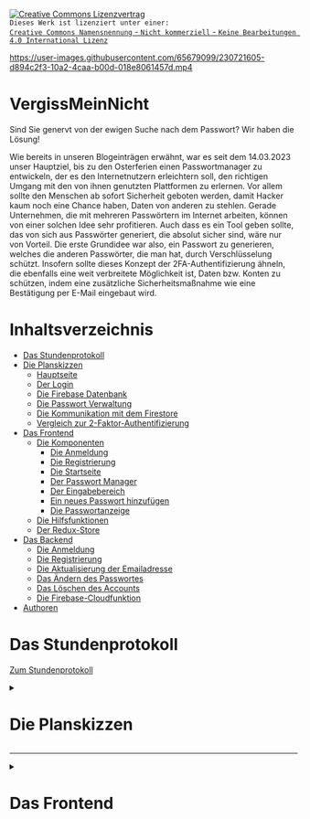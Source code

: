 <a rel="license" href="http://creativecommons.org/licenses/by-nc-nd/4.0/"><img alt="Creative Commons Lizenzvertrag" style="border-width:0" src="https://i.creativecommons.org/l/by-nc-nd/4.0/88x31.png" /></a><br />`Dieses Werk ist lizenziert unter einer:` <br>
<a rel="license" href="http://creativecommons.org/licenses/by-nc-nd/4.0/">`Creative Commons Namensnennung` - `Nicht kommerziell` - `Keine Bearbeitungen 4.0 International Lizenz`</a>

https://user-images.githubusercontent.com/65679099/230721605-d894c2f3-10a2-4caa-b00d-018e8061457d.mp4

# VergissMeinNicht
Sind Sie genervt von der ewigen Suche nach dem Passwort? Wir haben die Lösung!

Wie bereits in unseren Blogeinträgen erwähnt, war es seit dem 14.03.2023 unser Hauptziel, bis zu den Osterferien einen Passwortmanager zu entwickeln, der es den Internetnutzern erleichtern soll, den richtigen Umgang mit den von ihnen genutzten Plattformen zu erlernen. Vor allem sollte den Menschen ab sofort Sicherheit geboten werden, damit Hacker kaum noch eine Chance haben, Daten von anderen zu stehlen. Gerade Unternehmen, die mit mehreren Passwörtern im Internet arbeiten, können von einer solchen Idee sehr profitieren. Auch dass es ein Tool geben sollte, das von sich aus Passwörter generiert, die absolut sicher sind, wäre nur von Vorteil. Die erste Grundidee war also, ein Passwort zu generieren, welches die anderen Passwörter, die man hat, durch Verschlüsselung schützt. Insofern sollte dieses Konzept der 2FA-Authentifizierung ähneln, die ebenfalls eine weit verbreitete Möglichkeit ist, Daten bzw. Konten zu schützen, indem eine zusätzliche Sicherheitsmaßnahme wie eine Bestätigung per E-Mail eingebaut wird. 

# Inhaltsverzeichnis

- [Das Stundenprotokoll](#das-stundenprotokoll)
- [Die Planskizzen](#die-planskizzen)
   - [Hauptseite](#hauptseite)
   - [Der Login](#der-login)
   - [Die Firebase Datenbank](#die-firebase-datenbank)
   - [Die Passwort Verwaltung](#die-passwort-verwaltung)
   - [Die Kommunikation mit dem Firestore](#die-kommunikation-mit-dem-firestore)
   - [Vergleich zur 2-Faktor-Authentifizierung](#vergleich-zur-2-faktor-authentifizierung)
- [Das Frontend](#das-frontend)
   - [Die Komponenten](#die-komponenten)
      - [Die Anmeldung](#die-anmeldung)
      - [Die Registrierung](#die-registrierung)
      - [Die Startseite](#die-startseite)
      - [Der Passwort Manager](#der-passwort-manager)
      - [Der Eingabebereich](#der-eingabebereich)
      - [Ein neues Passwort hinzufügen](#ein-neues-passwort-hinzufuegen)
      - [Die Passwortanzeige](#die-passwortanzeige)
   - [Die Hilfsfunktionen](#die-hilsfunktionen)
   - [Der Redux-Store](#der-redux-store)
- [Das Backend](#das-backend)
   - [Die Anmeldung](#die-anmeldung)
   - [Die Registrierung](#die-registrierung)
   - [Die Aktualisierung der Emailadresse](#die-aktualisierung-der-emailadresse)
   - [Das Ändern des Passwortes](#das-aendern-des-passwortes)
   - [Das Löschen des Accounts](#das-loeschen-des-accounts)
   - [Die Firebase-Cloudfunktion](#die-firebase-cloudfunktion)
- [Authoren](#authoren)

# Das Stundenprotokoll

[Zum Stundenprotokoll](https://github.com/algerr/blogeintraege-2)

<details>
   <summary><h1>Die Planskizzen</h1></summary>
   
## Hauptseite

![224968022-85e0eebb-76bc-40d6-9e07-5ef4b873ab5b](https://user-images.githubusercontent.com/111282979/230732027-9d22d0b8-5d4e-4ea6-b4c6-df0d169a6287.png)

Bevor wir mit der eigentlichen Programmierung begonnen haben, sind wir erst einmal in die Planungsphase gegangen, denn es ist immer sinnvoll, erst einmal grob zu skizzieren, was man eigentlich vorhat, um dann im Nachhinein die Details zu ändern und gegebenenfalls etwas wegzulassen oder zu verbessern. Wie in der ersten Skizze zu sehen ist, sollen dies die groben Kriterien sein, nach denen unsere fertige Website geplant werden soll. Als erstes soll unsere Website natürlich eine Funktion zur Verwaltung des Profils bzw. der damit verbundenen Einstellungen haben. Unter dem Profil-Icon sollte der Nutzer also die Möglichkeit haben, sein Passwort aus dem Programm selbst oder auch seine Emailadresse zu ändern. Auch soll es hier die Möglichkeit geben, z.B. seinen Account löschen zu können. Das Herzstück unseres Programms soll nun das Masterpasswort selbst sein, welches, wie bereits erwähnt, die anderen Passwörter, die man hat, durch Verschlüsselung schützen soll. Neben der Festlegung des Masterpasswortes sollte man hier auch die Möglichkeit haben, seine aufgelisteten Passwörter, die man normalerweise für die einzelnen Plattformen hat, einzusehen. Die einzelnen Passwörter, die hier aufgelistet sind, können jedoch nur eingesehen werden, wenn das richtige Masterpasswort eingegeben wurde.
   
## Der Login

![225117491-64072da5-64b7-4b18-a028-b2b119b8ffa3](https://user-images.githubusercontent.com/111282979/230732042-01607555-12f6-4a85-a5e4-f175904d07e1.png)

Aus dieser Skizze kann man schon erkennen, dass es sich hier um eine grobe Vorstellung handelt, wie das Fenster aussehen soll, wenn man einen Account für unser Programm anlegen möchte. Nachdem man sich mit seiner Email und seinem Passwort bei unserem Programm registriert hat, kann man sich auch gleichzeitig hier einloggen, um dann in das Hauptfenster zu gelangen, welches der vorher erläuterten Skizze entspricht. Wenn man sich zum ersten Mal in sein Konto einloggt, legt man entweder zuerst sein Masterpasswort fest, das die anderen normalen Passwörter, die man bereits hat, verschlüsselt, oder man hat bereits ein Masterpasswort, das die anderen Passwörter aktiv verschlüsselt, indem es sie unkenntlich macht. Wenn man sein Masterpasswort eingibt oder bestätigt, werden die anderen Passwörter zur Anzeige freigeschaltet.

## Die Firestore Datenbank 

![230046973-ca71bb0f-eb67-489f-a4b1-0f72b401cc57](https://user-images.githubusercontent.com/111282979/230732069-8796fdfb-8d31-4492-8a68-8150bbc377d7.png)

Die Skizze zeigt die Struktur unserer Firestore-Datenbank. Diese Datenbank organisiert und speichert die Daten unserer Benutzer. Die Firestore-Datenbank besteht aus den Passwörtern, die als Items gekennzeichnet sind, dem Benutzer selbst, der Beschreibung, dem Passwort, das durch das Masterpasswort verschlüsselt wird und noch einmal dem separaten Benutzernamen. Im Folgenden wird die Programmierung dieser Datenbank erläutert. 

## Die Passwort Verwaltung 

![230047083-10ea2da5-707f-4c4e-9487-9576a169b1c4](https://user-images.githubusercontent.com/111282979/230732091-e6c21533-035c-4796-8750-9ca677977960.png)

Dies ist die Funktion des Node.js/Express.js Controllers, um neue Benutzer in der Anwendung zu registrieren.
Zunächst definiert die Funktion ein Joi-Objekt, indem die erforderlichen Felder (Benutzername, Passwort und E-Mail-Adresse) angegeben und validiert werden. Es wurde festgelegt, dass der Wert für die E-Mail-Adresse eine gültige E-Mail-Adresse sein muss, aber auch leer gelassen werden kann.
Der Benutzername, das Passwort und die E-Mail-Adresse werden dann aus dem Text der Anfrage extrahiert. Die Eingabe wird dann validiert, indem ein Joi-Objekt auf die Eingabe angewendet wird. Ist die Eingabe ungültig, wird eine Fehlermeldung mit dem HTTP-Statuscode 400 zurückgegeben. Anschließend wird geprüft, ob der Benutzername bereits in der Datenbank vorhanden ist. In diesem Fall wird eine Fehlermeldung mit dem HTTP-Statuscode 400 zurückgegeben. Wenn der Benutzername nicht existiert, wird die Funktion aufgerufen, die den neuen Benutzer in der Datenbank speichert. Passwörter werden vor dem Speichern in der Datenbank verschlüsselt. Wenn die Speicherung erfolgreich war, wird eine Erfolgsmeldung mit dem HTTP-Statuscode 200 zurückgegeben.
Dieser Code ist ein Beispiel für die Implementierung einer einfachen Benutzerregistrierungsfunktion in Node.js/Express.js und enthält Verschlüsselungs- und Eingabevalidierungstechniken, um sicherzustellen, dass Benutzerdaten sicher in der Datenbank gespeichert werden.

Diese Skizze soll zeigen, dass unser Programm Passwörter hinzufügen und verwalten kann. Außerdem kommt hier unsere spezielle Funktion zum Einsatz, die es unseren Benutzern erlaubt, automatisch starke Passwörter zu generieren, die wiederum durch das Masterpasswort geschützt sind. Wenn der Benutzer das richtige Masterpasswort eingegeben hat und dieses bestätigt wurde, werden die aktuellen Passwörter entschlüsselt. Damit sich der Benutzer sein neu generiertes starkes Passwort nicht selbst merken muss, gibt es die Möglichkeit, die Passwörter zu kopieren und an beliebiger Stelle einzufügen. So muss man sich nur das Masterpasswort merken.

## Die Kommunikation mit dem Firestore

![230047597-923a63fb-f1cf-4b16-a339-ce325aa7320e](https://user-images.githubusercontent.com/111282979/230732111-ed29c5df-181f-4379-ac33-035f9ccd58cc.png)
   
In der folgenden Skizze wird der genaue Ablauf unseres Programms in Bezug auf die Kommunikation mit der Firestore-Datenbank thematisiert. Wenn man sich zunächst einloggen möchte, gibt man seine Benutzerdaten, also seine Email und sein Passwort ein. Diese Informationen werden an die die Firebase geschickt und abgeglichen. Wenn die eingegeben Daten korrekt sind, wird man zu der Hauptseite hingeleitet, welche das Herzstück von allem ist. Von der Hauptseite aus können dann wie bereits angesprochen die eigenen Passwörter festgelegt bzw. auch generiert werden und anschließend durch das festgelegte Masterpasswort geschützt werden. Bei der Eingabe des Masterpassworts werden die anderen Passwörter von der Firebase freigeschaltet, sodass man anschließend auf diese zugreifen kann. Auf diese Art kann unseren Nutzern die versprochene Sicherheit gewährleistet werden. 

## Vergleich zur 2-Faktor-Authentifizierung

Um nochmal genau zu erläutern, wie sich die 2FA-Authetifizierung von unserem Konzept unterscheidet, soll dies die sich unten befindliche Abbildung illustrieren. Bei der 2FA-Authetifizierung ist es so, dass der Benutzer nach der Eingabe seiner Daten dazu aufgefordert wird seine Identität zu bestätigen. Dies kann auf mehreren Wegen durchgeführt werden. Entweder erhält der Benutzer eine Email auf dem Konte mit welchem er sich anmeldet, die er anschließend bestätigen muss oder eine SMS, welche zu der Telefonnummer gelangt, mit welcher das Email Konto verknüpft ist. Das Problem allerdings hier, ist, dass der Nutzer gefährdet ist, sobald ein Hacker den Zugriff auf seine Telefonnummer oder sein Emailkonto hat. Wir umgehen dieses Problem, indem wir ein zusätliches Masterpasswort haben, welches der Hacker ebenfalls entschlüsseln müsste, um an die ganzen Passwörter eines Nutzers zu kommen. 

![230047871-1663e6fb-b793-4c72-8bbc-32c5ef511c72](https://user-images.githubusercontent.com/111282979/230732139-16ace400-d1b5-4deb-8e21-7822d9c5d8aa.png)


</details>
<hr>





<details>
   <summary><h1>Das Frontend</h1></summary>
   <hr>

   <details>
   <summary><h2>Die Komponenten</h2></summary>

   ## Die Anmeldung
      
   Als auf Accounts basierender Passwortmanager ist die Anmeldung eine essenzielle Komponente auf der Webseite. Da unsere Nutzer ihre vertraulichen Informationen bei      uns speichern, setzen wir alles daran, die Sicherheit der Nutzerdaten gewährleisten zu können und die erste Wahl unter den Passwortschützern zu sein.
   Bei der Anmeldung wird der Nutzer gebeten, seinen Benutzernamen und sein Passwort einzugeben. Bei einer falschen Eingabe des Passwortes oder eines nicht                existierenden Benutzernamens, wird dem Nutzer ein Hinweis angezeigt.
   Sollte der Nutzer jedoch noch keinen Account bei VergissMeinNicht besitzen, wird ihm die Möglichkeit geboten, über einen Klick auf die Schaltfläche `Registrieren`      zur Registrierung zu gelangen und sich dort einen Account anlegen zu können.
   Wenn der Nutzer sowohl seinen Benutzernamen, als auch sein Passwort richtig eingegeben hat, wird er auf die Startseite des Passwortmanagers weitergeleitet.
   
   <details>
   <summary>Nähere Informationen</summary>
   
   ![componentDidMount](https://user-images.githubusercontent.com/65679099/230749640-bcc1e7dd-0ed2-4aac-bf2c-01a738bd1719.png)
      
   Durch die Authentifizierung über die Tokens, die für eine Stunde im lokalen Speicher des Browser des Nutzers gespeichert werden, muss man sich in dieser Stunde nicht jedes Mal neu anmelden, wenn die Webseite neu aufgerufen wird. Die Methode `componentDidMount()` wird einmalig aufgerufen, sobald die Komponente (Anmeldung) gerendert ist. Wenn im Redux-Store des Nutzers ein gültiges Token vorhanden ist, wird dieser direkt auf die Startseite weitergeleitet und die Anmeldung übersprungen.
     
   ![State](https://user-images.githubusercontent.com/65679099/230750828-137b8e79-b5d8-437b-9a51-e2728accf81f.png)

   Um verfolgen zu können, ob das Anmeldeformular abgeschickt wurde oder nicht, wird der Zustandsboolean 'eingabeAbgeschickt' definiert. 
   Der State (Zustand) kann an verschiedenen Stellen im Komponenten verändert werden und somit Bedingungen aufstellen.
      
   ![Card](https://user-images.githubusercontent.com/65679099/230750401-eeadda78-fe3b-4d9a-809a-59cdde8194fe.png)

   Das Anmeldeformular befindet sich in einem Card-Komponenten aus React-Bootstrap. Dadurch hebt sich die Anmeldung vom Hintergrund der Webseite ab. Das Formular erhält einen Event-Listener 'onSubmit={this.onSubmit}', wodurch beim Abschicken des Formulars unsere Funktion 'onSubmit' aufgerufen wird, die die Anmeldung durchführt.
   Das Anmeldeformular ist in zwei Bereiche geteilt, die jeweils aus einem Label und einem Eingabefeld bestehen.
   Der erste Bereich umfasst die Eingabe des Benutzernamens. Über dem Eingabefeld, in dem sich, bis der Nutzer etwas einträgt, der Platzhalter "Benutzername" befindet, wird noch ein Label "Benutzername" festgelegt. So ist auch, wenn der Nutzer bereits angefangen hat zu schreiben, klar, dass in das Eingabefeld der Benutzername eingetragen werden muss. Um auf den Benutzernamen, den der Nutzer im Eingabefeld eingegeben hat, zuzugreifen, wird das 'ref'-Objekt verwendet. 
   Das Eingabefeld wird somit auf eine Eigenschaft der Anmeldungs-Komponenten gesetzt, sodass einfach durch 'this.benutzername' auf das Eingabefeld zugegriffen werden kann.
   Im zweiten Bereich des Anmeldeformulars befindet sich die Eingabe des Passwortes. Das Passwort wird nicht wie der Benutzername im Klartext angezeigt, sondern durch den Passworttyp ('type="password"') des Eingabefeldes unkenntlich gemacht. Auch hier steht über dem Eingabefeld das Label "Passwort" und die Eingabe wird ebenfalls mit dem 'ref-Objekt' als Eigenschaft der Anmeldungs-Komponenten gespeichert. Über 'this.passwort' kann auf dieses Eingabefeld zugegriffen werden. 
   Unter den Eingabefeldern befindet sich eine Schaltfläche, um zur Registrierung zu gelangen und sich zuerst einen Account zu erstellen. Die zweite Schaltfläche ist Abhängig vom Zustandsboolean 'eingabeAbgeschickt'. Wenn dieser auf 'true' steht, wird ein Lade-Spinner (sich drehender Kreis) angezeigt, ansonsten die Schaltfläche "Anmelden". Wenn der Nutzer auf "Anmelden" klickt, wird das Formular gesendet und die Funktion 'onSubmit()' aufgerufen.
      
   ![onSubmit](https://user-images.githubusercontent.com/65679099/230751118-564405b5-74b2-462b-9236-308f9aaf1dab.png)
      
   Die 'onSubmit'-Funktion verhindert zuerst die browsereigene Standardaktion, die beim Abschicken eines Formulars geschieht. So wird einfach die selbstdefinierte Funktion ausgeführt. 
   Dann wird der Zustandsboolean `eingabeAbgeschickt` der Komponente destrukturiert, um diesen daraufhin als freien Boolean nutzen zu können.
   Wenn der Zustand von 'eingabeAbgeschickt' noch nicht auf 'true' steht, wird dieser nun gesetzt, sodass der Anmelde-Button durch das Ladesymbol ersetzt wird. Daraufhin wird überprüft, ob der Nutzer sowohl Benutzername, als auch Passwort eingegeben haben. Wenn das der Fall ist, wird eine Anmeldungsanfrage mit dem eingegebenen Benutzernamen und Passwort an den Server geschickt. Wenn der Server ein Authentifizierungstoken zurück gibt, wird dieses im Browser gespeichert, sodass der Nutzer sich in der nächsten Stunde nicht erneut anmelden muss, und er wird auf die Startseite weitergeleitet.
   Wenn der Server einen Fehler bei der Anmeldung zurückgibt, öffnet sich ein oberes Modalfenster und zeigt dem Nutzer diese Fehlermeldung an.
   Der Zustand von 'eingabeAbgeschickt' wird wieder auf 'false' gesetzt und der Nutzer kann erneut versuchen, sich anzumelden.
   Sollte der Nutzer es jedoch gar nicht erst geschafft haben, überhaupt beide Eingabefelder auszufüllen, wird er durch ein oberes Modalfenster daran erinnert und auch hier der Zustand von 'eingabeAbgeschickt' auf 'false' gesetzt.
      
   
   
   
   
   
   </details>
      
   ## Die Registrierung
      
   Um den Passwortmanager überhaupt verwenden zu können, muss man sich zuerst einen Account erstellen. Um sich zu registrieren werden drei Eingaben des Nutzers benötigt. Eine gültige Emailadresse, einen Benutzernamen, der noch nicht in der Datenbank existiert und ein Passwort. Da es dem Nutzer selbst überlassen ist, wie sicher er sein Accountpasswort gestalten möchte, haben wir keine Anforderungen an dieses, wie beispielsweise eine Mindestlänge. Wenn die Registrierung erfolgreich ist, wird man zur Anmeldung weitergeleitet, wo man sich direkt mit seinem frisch registrierten Account anmelden kann.
      
   <details>
   <summary>Nähere Informationen</summary>
   
   Wie bereits bei der Anmeldung wird durch die `componentDidMount()`-Methode direkt beim Rendern der Registrierung überprüft, ob noch ein gültiges Token im Browser des Nutzers gespeichert ist. Wenn dies der Fall ist, wird er automatisch auf die Startseite weitergeleitet.
   Auch wird wieder ein Zustandsboolean `eingabeAbgeschickt` verwendet, um Bedingungen aufzustellen, wie beispielsweise das Anzeigen der `Registrieren`-Schaltfläche oder des Lade-Spinners. 
      
   ![onAnmeldung](https://user-images.githubusercontent.com/65679099/230787031-c644e0f7-807d-4bda-ab6e-292e3a363103.png)

   Durch einen Klick auf die `Anmelden`-Schaltfläche wird die `history` Eigenschaft der Registrierungs-Komponente zugegriffen, die den Nutzer zu verschiedenen Routen in der Anwendung navigieren kann. In diesem Fall zur Anmeldung. 
      
   ![Card](https://user-images.githubusercontent.com/65679099/230787936-68c761ad-ecc3-4276-9b0b-7dddf572a370.png)

   
   Um die Registrierung im gleichen Stil wie die Anmeldung zu halten, wird auch hier eine `Card`-Komponente verwendet, in der sich das Registrierungsformular befindet.
   Dieses ist in drei Bereiche unterteilt. Im ersten befindet sich das Eingabefeld für die Emailadresse des Nutzers und das Label `Email`, welches sich über diesem befindet. Da das Eingabefeld vom Typ `email` ist, wird automatisch sichergestellt, dass die Eingabe eine gültige Emailadresse sein muss.
   Der zweite und dritte Bereich gleicht den beiden Bereichen aus dem Anmeldeformular. Ein Eingabefeld mit Label darüber für den Benutzernamen und ein Eingabefeld mit Label, für das Passwort. Dieses wird durch den Typ des Eingabefeldes (`password`) bei der Eingabe unkenntlich gemacht.
      
   ![onSubmit](https://user-images.githubusercontent.com/65679099/230788648-138276b6-fe2b-4cb1-8e51-924d58bb18da.png)

   Wenn der die Registrierung über die Schaltfläche `Registrieren` abschickt, wird die Funktion `onSubmit()` aufgerufen, die sich um die Abwicklung der Registrierung kümmert. Zuerst wird dabei das browsereigene Standard-Verhalten beim Abschicken eines Formulares verhindert, da für die Abwicklung ja diese Funktion genutzt wird.
   Dann wird der Zustandsboolean `eingabeAbgeschickt` der Komponente destrukturiert, um diesen daraufhin als freien Boolean nutzen zu können.
   Wenn der Zustandsboolean `eingabeAbgeschickt` noch auf `false` gesetzt ist, wird dieser nun aktualisiert, da das Formular abgeschickt wurde und der Registrierungsprozess im Gange ist. Um einen Fehler beim Server, der aufgrund der Joi-Formate sowieso nicht aufkommen dürfte, dennoch abzufangen, wird sichergestellt, dass der Nutzer sowohl das Eingabefeld für den Benutzernamen, als auch für das Passwort ausgefüllt hat. Wenn dies der Fall ist, wird eine Registrierungsanfrage mit der eingegebenen `Email`, dem `Benutzername` und dem `Passwort` an den Server geschickt. 
   Wenn dieser den Status `true` zurückgibt, war die Registrierung erfolgreich und dem Nutzer wird in einem oberen Modalfenster angezeigt, dass sein Account erfolgreich registriert wurde.
      
   ![image](https://user-images.githubusercontent.com/65679099/230799679-8588f0b0-dfcd-4c22-87e9-b831e11afbf2.png)
      
   Daraufhin wird der Zustandsboolean `eingabeAbgeschickt` auf `false` gesetzt, da die Registrierung abgeschlossen ist und der Nutzer zur Anmeldung weitergeleitet.
   Sollte es zu einem Fehler bei der Registrierung gekommen sein, wird die vom Server zurückgegebene Fehlermeldung dem Nutzer in einem oberen Modalfenster angezeigt.
   Auch hier wird der Zustandsboolean `eingabeAbgeschickt` auf `false` gesetzt, da der Nutzer erneut versuchen muss, sich zu registrieren.
   Sollte das Problem jedoch daran liegen, dass der Nutzer nicht alle Eingabefelder ausgefüllt hat, wird er durch ein oberes Modalfenster daran erinnert, doch bitte alle Felder auszufüllen.
   Auch hierbei wird der Zustandsboolean `eingabeAbgeschickt` auf `false` gesetzt, da der Nutzer erneut versuchen muss, sich zu registrieren.
   Im Groben und Ganzen ähneln sich Anmeldung und Registrierung im Frontend. Bei der Registrierung wird zusätzlich noch eine Emailadresse benötigt, aber der eigentliche Unterschied besteht darin, was der Server im Backend mit der Anfrage macht.
   

   
      
   </details>
   
   
   ## Die Startseite
   
   Die Startseite ist das Herzstück unserer Webseite. Von hier aus gelangt der Nutzer zu jedem Detail unserer Seite. Wenn der Nutzer nach der Anmeldung auf die Startseite gelangt, befindet er sich direkt beim Passwortmanager. Dieser nimmt den Großteil des Bildschirms ein und wird umrandet von einer [Seitenleiste](#die-seitenleiste) und der der Seitenleiste angeschlossenen Navigationsbar. Der Nutzer kann sich über die Schaltfläche am oberen rechten Rand abmelden oder über die Seitenleiste zu den Accounteinstellungen gelangen. Hier auf der Startseite hat man die volle Kontrolle.
   
   <details>
   <summary>Nähere Informationen</summary>
   
   ![componentDidMount](https://user-images.githubusercontent.com/65679099/230800107-d27b8aed-36da-4e40-8c46-0df638f94b47.png)
   
   Sobald die Komponente gerendert wurde, werden das Authentifizierungstoken sowie die beiden [Aktionserzeuger](#aktionserzeuger) `passwoerterFestlegen` und `setzeInhaltFuerOberesModalfenster` aus den Eigenschaften der Komponente extrahiert. Dadurch kann gleich eine Anfrage an den Server geschickt werden, alle Passwörter für den Benutzer dieses Tokens zurückzugeben. Wenn der Server die gespeicherten Passwörter zurückgibt, werden diese sogleich im ReduxStore gespeichert, sodass sie dann im Passwortmanager angezeigt werden können. Sollte vom Server jedoch ein Fehler zurückkommen, wird dem Nutzer die Fehlermeldung in einem oberen Modalfenster angezeigt.
   
   ![render](https://user-images.githubusercontent.com/65679099/230800615-d73c5c49-3cd1-46a6-81a1-f6c9e95f6f67.png)
   
   Zuerst wird auf der Startseite die Seitenleiste gerendert, da diese die angezeigte Seite einschließt. Durch das Switch-Statement wird, je nachdem, welche Route geöffnet wird, der PasswortManager oder die Accounteinstellungen gerendert. Standardmäßig, wenn die Standardseite aufgerufen wird, wird auf den PasswortManager umgeleitet. Wenn kein passender Pfad gefunden wird, wird auf die Error 404 Seite weitergeleitet, die hier an anderer Stelle erklärt wird.
   
   Zusammenfassend lässt sich sagen, dass die Startseite der Ausgangspunkt der Anwendung ist. Egal, wo der Nutzer hin möchte, er kann das Ziel von der Startseite aus erreichen.
   
   </details>
   
      
      
      
      
   <details>
   <summary><h2>Der Passwort Manager</h2></summary>
      
   Der Passwort Manager ist die Anwendung, bzw. der Service, den wir mit Vergissmeinnicht unseren Nutzern anbieten. Er ist einfach zu verstehen und übersichtlich.
   Grob kann er in zwei Bereiche eingeteilt werden. Auf der linken Seite findet die Eingabe statt. Das Masterpasswort wird eingegeben und neue Passwörter werden hinzugefügt. Auf der rechten Seite ist die Passwörter-Tabelle, in der alle Passwörter des Nutzers angezeigt werden und kopiert, angezeigt oder gelöscht werden können.
   Die einzelnen Teilbereiche sind in unterschiedliche Komponente gegliedert, die dann im Passwort Manager gerendert werden.
      
   <details>
   <summary>Nähere Informationen</summary>
   
   ![Linke_seite_state](https://user-images.githubusercontent.com/65679099/230801148-fc0c7626-d469-4b6f-9c4a-65762b374980.png)
      
   Da eines unserer Merkmale die Echtzeit-Passwortent- und verschlüsselung ist - das bedeutet, dass, sobald das Masterpasswort korrekt eingegeben ist, die Passwörter entschlüsselt und abrufbar sind und, sobald auch nur eine Buchstabe zu viel oder zu wenig eingegeben wird, die Passwörter direkt wieder verschlüsselt werden und nicht mehr abrufbar sind - muss diese ständige Überprüfung des Masterpasswortes irgendwie möglich gemacht werden. Dafür wird die Zustandsvariable `masterPasswort` definiert, die standardmäßig `null` ist. Sobald jedoch eine Eingabe des Masterpasswortes erfolgt, wird das eingegebene Masterpasswort in dieser Variablen gespeichert. 
      
   Dies ist möglich, da das Eingabefeld des Masterpasswortes mit der Funktion `onMasterPasswort` verbunden ist. Jedes Mal, wenn auch nur ein Buchstabe entfernt oder hinzugefügt wird, greift dieser Event-Listener ein und speichert das aktuell eingegebene Masterpasswort in der Zustandsvariablen `masterPasswort`.
      
   ```javascript
   <EingabeBereich onMasterPasswortEingabe={this.onMasterPasswortEingabe} />
   ```
   
   ![render](https://user-images.githubusercontent.com/65679099/230802357-b81cdfda-b152-48e9-9595-4b205c470c44.png)
      
   Die auf der Startseite bereits abgerufenen Passwörter werden hier im Array `statePasswoerter` gespeichert, da die Passwörter aus dem State des ReduxStores entnommen werden. 
   Der Passwort Manager befindet sich in einem Container mit maximaler Breite. Diese Eigenschaft trägt dazu bei, dass das Layout auf unterschiedlichen Bildschirmgrößen und -auflösungen optimiert wird und sichergestellt wird, dass der Inhalt lesbar und gut zu bedienen ist. Zudem wird verhindert, dass der Inhalt unnötig gestreckt wird und die Lesbarkeit darunter leidet.
      
   In diesem Container befinden sich verschiedene Zeilen (`Rows`), in denen der Inhalt des Passwort Managers gerendert wird. In der ersten Zeile steht die Überschrift `Passwort Manager`.
   In der zweiten Zeile befinden sich zwei Spalten-Komponenten. In der linken Spalte befindet sich der Eingabebereich für das Masterpasswort und Passwörter, die neu hinzugefügt werden sollen. Die Breite der Spalten wird durch das `Bootstrap Grid System` eingestellt. Während der linke Bereich eine Breite von 
   ```javascript
   <Col sm={4}>
   ```
   besitzt, ist der rechte Bereich mit 
   ```javascript
   <Col sm={8}>
   ``` 
   doppelt so breit. Im Grid System werden den unterschiedlichen Spalten (`Columns`) in einer Zeile Werte zugeschrieben, die sich bis 12 aufaddieren. In unserem Beispiel haben wir zwei Spalten, wobei die eine doppelt so breit ist, wie die andere. Man könnte jedoch auch 12 gleichgroße Spalten erstellen oder zwei Spalten im Verhältnis 3 zu 9.
      Im rechten Bereich wird die Passwörter-Tabelle gerendert. Diese Tabellen-Komponente wird mit den Überschriften `Beschreibung` und `Passwort` in zwei Spalten geteilt, wobei in der linken Spalte die Beschreibung, die der Nutzer dem Passwort gegeben hat und auf der rechten Seite das Passwort sowie verschiedene Schaltflächen angezeigt werden. Mit diesen kann das Passwort kopiert, angezeigt oder gelöscht werden.
   Um die Entschlüsselung des Passwortes zu verwalten, wird in der `Passwort`-Spalte der Tabelle die Komponente `PasswortAnzeigen` gerendert, die sich damit befasst.
   Für den Inhalt der Tabelle werden alle Passwörter im `statePasswoerter`-Array auf die Tabelle gemapped. Dadurch entsteht ein neuer Array, in dem jedes Element aus einem Array mit der Beschreibung des Passwortes und der `PasswortAnzeige`-Komponente, die sich, wie bereits gesagt, um das Anzeigen des Passwortes in der `Passwort`-Spalte der Tabelle kümmert. Für diese Komponente wird das Passwort `{p}` und das Masterpasswort, mit dem es erstellt wurde als Parameter übergeben.
      
   </details>
      

      
      
      
      
   ## Der Eingabebereich
      
   Dieser Bereich befindet sich auf der linken Seite des Passwort Managers. Hier wird das Masterpasswort eingegeben, welches die Passwörter schützt, indem es mit diesen zusammen verschlüsselt wird. Zudem kann über die Schaltfläche [`Neues Passwort hinzufügen`](#ein-neues-passwort-hinzufuegen) ein neues Passwort hinzugefügt werden. Unter dem Eingabefeld für das Masterpasswort befindet sich zudem eine kleine Erklärung, wie das Masterpasswort funktioniert.
      
   <details>
   <summary>Nähere Informationen</summary>
      
   ![Funktionen](https://user-images.githubusercontent.com/65679099/230803233-47e33e23-e347-413a-b68d-df7752e97c10.png)

   Die Funktion onMasterPasswortEingabe ist der Vorgänger zu der gleichnamigen aus `./PasswortManager.js`. Die Funktion wird aufgerufen, sobald sich die Eingabe des Nutzers im Eingabefeld des Masterpasswortes aktualisiert. Dieses eingegebene Masterpasswort `this.masterPasswort.value` wird als Eigenschaft der Komponente in den `props` gespeichert, sodass es an andere Komponenten weitergegeben werden kann. So kann es auch an die `PasswortManager`-Komponente und die Funktion `onMasterPasswortEingabe` weitergegeben werden und so an die Passwortanzeige weitergegeben werden.
   Neben der Funktion ist auch noch eine Funktion definiert, die aufgerufen wird, wenn der Nutzer auf die Schaltfläche `Neues Passwort hinzufügen` klickt.
   Die Komponente, die für das Hinzufügen eines neuen Passwortes verantwortlich ist, wird dem Nutzer daraufhin in einem zentrierten Modalfenster angezeigt, das den Titel `Passwort hinzufügen` trägt.
      
   ![render](https://user-images.githubusercontent.com/65679099/230804213-9a685200-7a41-447c-b8a1-e500d2f1104e.png)

   Der Eingabebereich wird in einem React.Fragment gerendert. Diese Komponente von React fungiert wie ein unsichtbarer Container und ermöglicht es, mehrere Elemente ohne einen sichtbaren Container zu gruppieren. In diesem Fall liegt der Grund in der der Auswirkung, die der Container auf das Design des Eingabebereiches hat und die Lesbarkeit des Codes. Vom Verhalten der Elemente in diesem React.Fragment macht es jedoch keinen Unterschied zu einem Container.
   Das Formular für die Eingabe des Masterpasswortes ist ein Gruppe aus dem Label `Masterpasswort`, das sich über dem Eingabefeld für das Masterpasswort befindet. 
   Um auf das eingegebene Masterpasswort zugreifen zu können, wird das Eingabefeld über ein `ref`-Objekt zu einer Eigenschaft der Komponente. Außerdem wird, sobald sich die Eingabe verändert mit dem `onChange`-Event-Listener die Funktion `onMasterPasswortEingabe` aufgerufen.
   Unter dem Eingabefeld befindet sich ein Erklärungstext, wie das Masterpasswort und die Ver- und Entschlüsselung der Passwörter funktioniert.
      
   Am Ende des Eingabebereiches folgt noch die Schaltfläche zum Hinzufügen neuer Passwörter. Über den Event-Listener `onClick` wird bei einem Klick auf diese Schaltfläche die Funktion `onPasswortHinzufuegen` ausgeführt, die, wie oben bereits erklärt ein Modalfenster öffnet, in dem ein neues Passwort hinzugefügt werden kann.
   
      
      
      
      
   </details>
      
   
   ## Ein neues Passwort hinzufügen
      
   Eine der wichtigsten Funktionen eines Passwort Managers ist die Eingabe neuer Passwörter. Um diese dem Nutzer so schnell und einfach wie möglich zu machen, kann ein neues Passwort einfach über einen Klick auf die Schaltfläche `Neues Passwort hinzufügen` unter der Eingabe des Masterpasswortes hinzugefügt werden. Daraufhin öffnet sich ein zentriertes Modalfenster, in dem der Nutzer sein neues Passwort hinzufügen kann. 
      
   ![image](https://user-images.githubusercontent.com/65679099/230804937-e67dc8fa-a364-45be-ad1e-3853a4d35fcf.png)

   Damit der Nutzer seine Passwörter einfach ordnen und auch wiederfinden kann, muss eine Beschreibung für das Passwort angegeben werden. Wenn beispielsweise das Instagram-Passwort gespeichert werden soll, ist eine Beschreibung wie `Instagram` sinnvoll, da es in der Passwörter-Tabelle auch eine Suchfunktion gibt und somit das Passwort in Sekunden wiedergefunden wird, wenn es nicht schon auf der ersten Seite der Tabelle zu sehen ist.
   Falls der Nutzer sich noch ein Konto auf beispielsweise Instagram erstellt, bieten wir die Möglichkeit, ein starkes Passwort automatisch generieren zu lassen.
   Durch einen Klick auf das kleine Schild-Symbol neben der Schaltfläche `Speichern`, erscheint automatisch ein starkes Passwort im Eingabefeld des Passwortes.
   Sollte der Nutzer damit nicht zufrieden sein, kann er beliebig oft das Symbol erneut anklicken, um weitere Vorschläge für starke Passwörter zu generieren.
   Wenn alles eingegeben ist, wird das Passwort einfach über die Schaltfläche `Speichern` gespeichert und in der Tabelle an oberster Stelle angezeigt.
      
   <details>
   <summary>Nähere Informationen</summary>
      
   Wie in allen Formularen wird auch hier ein Zustandsboolean `laedt` genutzt, um ein bedingtes Rendern des Lade-Spinners oder der `Speichern`-Schaltfläche zu ermöglichen. 
   ```javascript
   state = {
        laedt: false
   }
   ```
   ```javascript
   laedt ? <Spinner animation="border" /> : <Button variant="primary" type="submit" onClick={this.onSpeichern} size={30}>Speichern</Button>   
   ```
      
   ![render](https://user-images.githubusercontent.com/65679099/230908246-cb59f973-377f-4fea-abcf-e72ceec77fe7.png)

   Innerhalb der "render"-Funktion wird zuerst der Lade-Status `laedt` der Komponente destrukturiert, um diesen später als freien Boolean zu nutzen.
   Das Eingabeformular besteiht aus zwei Formulargruppen. In der ersten befindet sich das Eingabefeld für die Beschreibung, dass durch ein `ref`-Objekt zu einer Eigenschaft der Komponente wird, wodurch an anderer Stelle auf die Eingabe zugegriffen werden kann und ein Label `Beschreibung`. In der zweiten Formulargruppe befindet sich das Eingabefeld für das Passwort, dass auch durch ein `ref`-Objekt zu einer Eigenschaft der Komponente wird und ebenfalls ein Label `Passwort`. 
   Unter den Eingabefeldern wird zuerst auf der linken Seite, abhängig vom Zustand des Zustandsbooleans `laedt` entweder ein Lade-Spinner oder die Schaltfläche zum Speichern des Passwortes gerendert. Rechts davon wird die Schaltfläche zum Generieren eines starken Passwortes in der in einer `OverlayTrigger`-Komponente gerendert, wodurch das Overlay-Element `Tooltip` angezeigt werden kann. Dadurch ist es möglich, einen beschreibenden Text ("Starkes Passwort generieren") anzuzeigen, wenn der Nutzer den Mauszeiger über diese Schaltfläche bewegt. 
   Auf der Schaltfläche befindet sich ein Schild-mit-Haken-Symbol, das aus den [`IonIcons`](https://ionic.io/ionicons), einer Open-Source Icon Bibliothek von [Ionic](https://ionic.io/) stammt, imporiert wird. 
      
   ```javascript
   onPasswortGenerieren = (e) => {
      e.preventDefault()
      this.passwort.value = passwortGenerieren()
   }
   ```
   Das starke Passwort wird mit der Hilfsfunktion `passwortGenerieren` erstellt und daraufhin als Wert des Eingabefeldes für das neue Passwort gesetzt.
      
   ```javascript
      // Wenn der Nutzer auf den "Speichern"-Button klickt, 
   onSpeichern = async (e) => {
      // wird die browsereigene Standardaktion unterbrochen.
      e.preventDefault()
      const { laedt } = this.state
      // Wenn der Lade-State bereits "true" ist, wird dieser einfach zurückgegeben.
      if (laedt) return
         // Ansonsten wird der State auf "true" gesetzt, da das Passwort nun ja gespeichert wird.
         this.setState({ laedt: true })
         // Die benötigten Funktionen werden aus den Props extrahiert.
         const { masterPasswort, setzeInhaltFuerOberesModalfenster, oberesModalfensterAnzeigen, zentriertesModalfensterAusblenden, passwortHinzufuegen, token } = 
                                                                                                                                                         this.props
         // Zuerst wird nun überprüft, ob das Masterpasswort eingegeben wurde,
         if (masterPasswort !== null && masterPasswort !== '') {
            // Daraufhin muss noch abgefragt werden, ob auch die Beschreibung und das Passwort eingegeben wurden, die gespeichert werden sollen.
            if (this.passwort.value !== null && this.passwort.value !== ''
                && this.beschreibung.value !== null && this.beschreibung.value !== '') {
                // Das Passwort wird in Abhängigkeit vom Masterpasswort verschlüsselt.
                const verschluesseltesPasswort = verschluesseln(masterPasswort, this.passwort.value)
                // Daraufhin wird dem Server eine Anfrage zur Speicherung geschickt, die die Beschreibung, 
                das verschlüsselte Passwort und den Sicherheitswert beinhaltet.
                const neuesPasswort = await passwortZumServerHinzufuegen(token, this.beschreibung.value, 
                                                                         verschluesseltesPasswort.encryptedData, verschluesseltesPasswort.sicherheitswert)
                // Wenn es einen Fehler bei der Speicherung gibt, wird dieser dem Nutzer in einem
                // modalen Fenster angezeigt.
                if (neuesPasswort.error) {
                    setzeInhaltFuerOberesModalfenster("Fehler", neuesPasswort.error, [{ name: "Schließen", variant: "primary" }])
                    oberesModalfensterAnzeigen()
                    // Das Fenster zum Hinzufügen des Passwortes wird geschlossen.
                    zentriertesModalfensterAusblenden()
                // Wenn die Speicherung aber funktioniert hat, gibt der Server das Passwort als Item zurück,
                // das nun noch im Redux-Store des Browsers gespeichert wird.
                } else if (neuesPasswort.passwort) {
                    passwortHinzufuegen(neuesPasswort.passwort)
                    // Das Fenster zum Hinzufügen des Passwortes wird geschlossen.
                    zentriertesModalfensterAusblenden()
                }
            // Sollte der Nutzer nicht Beschreibung und Passwort eingegeben haben, wird er durch ein modales Fenster noch einmal daraufhingewiesen.
            } else {
                setzeInhaltFuerOberesModalfenster("Fehler", "Fülle bitte alle Felder aus!", [{ name: "Schließen", variant: "primary" }])
                oberesModalfensterAnzeigen()
            }
        // Sollte der Nutzer sein Masterpasswort nicht eingegeben haben, wird er durch ein modales Fenster noch einmal daran erinnert.
        } else {
            // Das Fenster zum Hinzufügen des Passwortes wird geschlossen.
            zentriertesModalfensterAusblenden()
            setzeInhaltFuerOberesModalfenster("Fehler", "Gib dein Masterpasswort ein!", [{ name: "Schließen", variant: "primary" }])
            oberesModalfensterAnzeigen()
        }
        // Der Lade-State wird wieder auf "false" gesetzt.
        this.setState({ laedt: false })
   }
   ```
      
   Wenn der Nutzer auf die Schaltfläche `Speichern` klickt, wird die Funktion `onSpeichern` ausgeführt. Zuerst wird die browserabhängige Standardaktion verhindert, sodass nur unsere eigen definierte Funktion ausgeführt wird. Daraufhin wird der Lade-Status `laedt` der Komponente destrukturiert, um diesen als freien Boolean zu nutzen. Wenn dieser bereits auf `true` gesetzt ist, wird dieser einfach zurückgegeben, sollte das noch nicht der Fall sein, wird er nun auf `true` gesetzt, da das Passwort nun gespeichert werden soll. Außerdem werden noch weitere Eigenschaften der Komponente destrukturiert, die zur Speicherung des Paswortes genutzt werden.
   
   | **Benötigte Props**: | masterPasswort | setzeInhaltFuerOberesModalfenster | oberesModalfensterAnzeigen | zentriertesModalfensterAusblenden | passwortHinzufuegen | token |
|----------------:|---------------:|----------------------------------:|---------------------------:|----------------------------------:|---------------------|-------|
      
   Nun beginnt der Speicherungsprozess des Passwortes. Dafür muss zuerst sichergestellt werden, dass sowohl das Masterpasswort, als auch das Passwort das gespeichert werden soll und die Beschreibung dessen eingegeben wurden. Wenn nicht, wird ein oberes Modalfenster angezeigt, dass den Nutzer darauf hinweist. Wenn jedoch alle Bedingungen erfüllt sind, wird das Passwort zuerst mit dem Masterpasswort gemeinsam, mithilfe der Hilsfunktion `verschluesseln`, verschlüsselt und daraufhin eine Anfrage zum Speichern des Passwortes an den Server geschickt. 
   Sollte der Server einen Fehler zurückgeben, wird dieser dem Nutzer in einem oberen Modalfenster angezeigt. Sollte kein Fehler auftreten und einfach das Passwort zurückgegeben werden, wird dieses im Redux-Store gespeichert, das Modalfenster zum Hinzufügen eines neuen Passwortes ausgeblendet und das neue Passwort in der Tabelle angezeigt. Zum Schluss wird noch der Zustandsboolean `laedt` auf `false` gesetzt, da die Aktion abgeschlossen ist.
      
   </details>
   
   
   ## Die Passwortanzeige
   
   Um die Passwörter zu schützen, wird sichergestellt, dass sie dem Nutzer nur angezeigt werden, wenn das Masterpasswort vollständig eingegeben ist. Wenn dies nicht der Fall ist, wird ein Passworttext "●●●●●●●●●●●●●●●●●●●●●●" angezeigt, der das Passwort maskiert. Neben dem Passwort gibt es drei Schaltflächen, um das Passwort zu kopieren, anzuzeigen und zu löschen. Solange das Passwort nicht durch die Eingabe des Masterpasswortes entschlüsselt ist, kann das Passwort nicht kopiert und nicht angezeigt werden. Zudem ist der Hintergrund des Passworttextes rot und wird erst bei korrekter Eingabe des Masterpasswortes grün.
      
   <details>
   <summary>Nähere Informationen</summary>
   
   Auch in dieser Komponente wird mit Zustandsvariablen gearbeitet. 
      
   ```javascript
   state = {
      kopierText: "Kopieren",
      passwortText: "●●●●●●●●●●●●●●●●●●●●●●"
   }
   ```
   
   Der `Kopiertext` ist der Text, der als `Tooltip` angezeigt wird, wenn der Nutzer mit dem Mauszeiger über die `Kopieren`-Schaltfläche fährt.
   Der `Passworttext` ist der Text, der in der Tabelle als Passwort angezeigt wird. Solange das Passwort nicht entschlüsselt ist, bleibt dieser in seinem Standardzustand. 
      
   ```javascript
   render() {
        // Das "passwort" und "masterPasswort werden aus den Komponenteneigenschaften ("props") destrukturiert.
        const { passwort, masterPasswort } = this.props
        // Aus dem passwort wird das verschlüsselte Passwort und der Sicherheitswert extrahiert.
        const { verschluesseltesPasswort, sicherheitswert } = passwort
        // Entschlüsselt das verschlüsselte Passwort mithilfe der "entschluesseln()" Funktion und dem Master-Passwort.
        const entschluesseltesPasswort = entschluesseln(masterPasswort, verschluesseltesPasswort, sicherheitswert)

        return (
            <React.Fragment>
                {
                    // Ein bedingtes Rendern, das je nach dem, ob das Passwort erfolgreich entschlüsselt wurde oder nicht, 
                    // einen grünen oder roten Alert-Container rendert, in dem sich der Passworttext befindet.
                    entschluesseltesPasswort.entschluesselt ?
                        <Alert variant="success" style={{ width: "fit-content", float: "left", margin: "auto" }} ref={elem => this.alert = elem}>{this.state.passwortText}</Alert> :
                        <Alert variant="danger" style={{ width: "fit-content", float: "left", margin: "auto" }} ref={elem => this.alert = elem}>{this.state.passwortText}</Alert>
                }
                {/* Das OverlayTrigger-Element zeigt einen Text über einem Button an, wenn man die Maus darüberbewegt. */}
                {/* Beim Button zum Kopieren wird der stateabhängige Kopiertext angezeigt. */}
                <OverlayTrigger overlay={<Tooltip id="tooltip-copy">{this.state.kopierText}</Tooltip>}>
                    <Button variant="light" style={{ textAlign: "center", margin: 8 }} onClick={() => this.onKopieren(entschluesseltesPasswort)}><MdCopy size={30} /></Button>
                </OverlayTrigger>

                {/* Beim Button zum Ansehen des Passwortes wird "Ansehen" angezeigt. */}
                <OverlayTrigger overlay={<Tooltip id="tooltip-view">Ansehen</Tooltip>}>
                    <Button variant="warning" style={{ textAlign: "center", margin: 8 }} onClick={() => this.onAnsehen(entschluesseltesPasswort)}><MdEye size={30} color="white" /></Button>
                </OverlayTrigger>

                {/* Beim Button zum Löschen des Passwortes wird "Löschen" angezeigt. */}
                <OverlayTrigger overlay={<Tooltip id="tooltip-view">Löschen</Tooltip>}>
                    <Button variant="danger" style={{ textAlign: "center", margin: 8 }} onClick={this.onLoeschen}><MdTrash size={30} color="white" /></Button>
                </OverlayTrigger>

            </React.Fragment>

        )
    }
   
   Die wichtigsten Eigenschaften der Komponente, die destrukturiert und als freie Variablen genutzt werden müssen, sind das Passwort, das gespeichert ist und das Masterpasswort, das dieses Passwort schützt. Dazu werden noch das verschlüsselte Passwort und der Sicherheitswert aus dem Passwort extrahiert und mit all den Eigenschaften das Passwort mit der Hilfsfunktion `entschluesseln` entschlüsselt.
   
  Da sich die Darstellung der Passwortanzeige in einer Tabellenspalte befindet, beeinträchtigt ein Container hier wieder sehr das Design, weshalb auf eine React.Fragment-Komponente zurückgegriffen wird. 
  Zuerst wird, je nachdem, ob das Passwort durch die aktuelle Eingabe des Masterpasswortes entschlüsselt werden kann, ein grüner oder roter Alert-Container mit dem jeweiligen Passworttext gerendert. Die drei Schaltflächen werden mit `Tooltips` in einer `OverlayTrigger`-Komponente gerendert, sodass über der Schaltfläche zum Kopieren des Passwortes der Kopiertext und über den anderen beiden `Ansehen` und `Löschen` angezeigt werden kann. Bei einem Klick wird die jeweils definierte Funktion aufgerufen. 
  
   |     Schaltfläche     |   Kopieren   |   Ansehen   |    Löschen   |
   |:--------------------:|:------------:|:-----------:|:------------:|
   | Aufgerufene Funktion | onKopieren() | onAnsehen() | onLoeschen() |

   ### onKopieren
   
   Wenn der Nutzer auf die Schaltfläche `Kopieren` klickt, wird zuerst überprüft, ob das Passwort, das kopiert werden soll, überhaupt entschlüsselt ist. Wenn es entschlüsselt ist, wird es in die Zwischenablage des Nutzers kopiert und der Kopiertext, der, wenn man die Maus über die Schaltfläche bewegt, angezeigt wird, für 3 Sekunden auf "Passwort kopiert!" geändert.
   Wenn das Passwort nicht entschlüsselt ist, wird der Kopiertext für 3 Sekunden auf "Das Passwort ist noch verschlüsselt!" geändert.
   
   ### onAnsehen
   
   Auch beim Ansehen des Passwortes wird überprüft, ob das gewünschte Passwort entschlüsselt ist. Wenn dies der Fall ist, wird der Passworttext, der in der Tabelle angezeigt wird, für 3 Sekunden auf das entschlüsselte Passwort gesetzt. Wenn das Passwort noch nicht entschlüsselt ist, wird der Passworttext für 3 Sekunden auf "Das Passwort ist noch verschlüsselt!" gesetzt, bevor er wieder mit "●●●●●●●●●●●●●●●●●●●●●●" maskiert wird.
   
   ### onLoeschen
   
   Bei einem Klick auf die Schaltfläche zum Löschen des Passwortes wird der Nutzer noch einmal über ein oberes Modalfenster gefragt, ob er dieses Passwort wirklich löschen möchte. Wenn er auf `Ja` klickt wird die Funktion `passwortLoeschenFinal` aufgerufen, die das Löschen des Passwortes veranlasst.
   
   ### passwortLoeschenFinal
   
   Wenn der Nutzer sich also sicher ist, dass er das Passwort löschen möchte, werden zuerst wichtige Eigenschaften des Komponenten destrukturiert, um sie frei nutzen zu können und das Modalfenster, worüber der Nutzer das Löschen des Passwortes gerade bestätigt hat, wird ausgeblendet. 
   
   | **Benötigte Props**: | passwort | token | setzeInhaltFuerOberesModalfenster | oberesModalfensterAnzeigen | oberesModalfensterAusblenden |
|----------------:|---------------:|----------------------------------:|---------------------------:|----------------------------------:|---------------------|
   
   Daraufhin wird eine Anfrage zum Löschen des Passwortes an den Server geschickt, in der das Token des Nutzers und die Id des Passwortes übergeben werden.
   Wenn vom Server ein Fehler zurückgegeben wird, wird dieser dem Nutzer in einem oberen Modalfenster angezeigt.
   Sollte alles funktioniert haben, wird das Passwort auch aus dem Redux-Store und somit aus der Tabelle gelöscht und kann nicht wiederhergestellt werden.
   
      
   </details>
         
      
   <hr>
   </details>
      
   ## Die Benutzerauthentifizierung
   
   Da die Sicherheit beim Passwort Manager das A und O ist, haben wir eine zusätzliche Komponente definiert, die sich mit der Authentifizierung des Benutzers auseinandersetzt. Bevor ein Nutzer auf eine bestimmte Seite zugreifen kann wird dadurch immer zuerst überprüft, ob der Nutzer ausreichend authentifiziert ist.
   Wenn das der Fall ist, wird er auf die gewünschte Seite weitergeleitet. Wenn nicht, wird er zur Anmeldung umgeleitet. 
   
   <details>
   <summary>Nähere Informationen</summary>
   
   Zur Authentifizierung wird in dieser Anwendung das Token verwendet. Somit wird dieses hier zuerst aus den Eigenschaften der Komponente destrukturiert, um es als freie Variable nutzen zu können. 
   
   ```javascript
   const { token } = props
   ```
   
   Daraufhin wird überprüft, ob ein Token vorhanden ist, also, ob das Token einen Wert hat, und ob dieses Token noch gültig ist. Wenn diese beiden Bedingungen erfüllt werden, wird die Route aufgerufen, die der Nutzer aufrufen wollte.
   Ist der Nutzer nicht mit einem gültigen Token authentifiziert, wird er zur Anmeldung weitergeleitet.
   
   ```javascript
   // Wenn ein Token vorhanden und nicht abgelaufen ist,
   if (token && !istTokenAbgelaufen(token)) {
      // wird die Route, die der Nutzer aufgerufen hat, angezeigt.
      return (<Route {...props} />)
   }

   // Ansonsten wird der Nutzer zur Anmeldung weitergeleitet.
   return (<Redirect to="/anmeldung" />)
   ```
   
   
   
   </details>
   
   
   ## Die Modalfenster
   
   Um dem Nutzer die wichtigsten aktuellen Informationen und Meldungen anzuzeigen, nutzen wir Dialogfenster, sogenannte `Modalfenster`. Diese haben wir in zwei Arten unterschieden. Es gibt die zentrierten Modalfenster, die beispielsweise beim Hinzufügen eines neuen Passwortes angezeigt werden und die oberen Modalfenster, worüber beispielsweise Fehlermeldungen angezeigt werden. Als Basis werden die Modale von React-Bootstrap verwendet, worüber dann die Modalfenster erstellt werden.
   
   <details>
   <summary>Nähere Informationen</summary>
   
   Das zentrale Modalfenster ist für die Eingabe des Nutzers gedacht. Es besteht aus einem Titel, dem Inhalt, den Schaltflächen im Footer und dem Zustand, ob es gezeigt wird oder nicht. Darüber lässt sich das Öffnen und Schließen des Modalfensters regeln. 
   
   ```
   const { titel, inhalt, buttons, gezeigt } = this.props
        return (
            // Die Modal-Komponente von Bootstrap wird als Grundlage genutzt, um das Modalfenster anzuzeigen.
            <Modal show={gezeigt} onHide={this.fensterSchliessen} centered>
                <Modal.Header closeButton>
                    <Modal.Title>{titel}</Modal.Title>
                </Modal.Header>
                {/* Der Inhalt des Modalfensters wird hinzugefügt. */}
                <Modal.Body>{inhalt}</Modal.Body>
                {/* Die Buttons des Modalfensters werden im Footer hinzugefügt. */}
                <Modal.Footer>
                    {
                        // Falls "buttons" für das Modalfenster definiert sind, wird eine Schaltfläche für jeden Eintrag in "buttons" erzeugt.
                        buttons ?
                            buttons.map(b => {
                                const { name, variant, onClick } = b
                                // Falls der Name des Buttons "Schließen" lautet, wird das Modalfenster bei einem Klick, 
                                mithilfe der Funktion "fensterSchliessen" geschlossen.
                                if (name === "Schließen") {
                                    return (
                                        <Button variant={variant} onClick={this.fensterSchliessen} key={name}>
                                            {name}
                                        </Button>
                                    )
                                }

                                // Ansonsten wird eine Schaltfläche mit dem entsprechenden Event-Handler hinzu.
                                return (
                                    <Button variant={variant} onClick={onClick}>
                                        {name}
                                    </Button>
                                )
                            })
                            // Falls "buttons" nicht definiert ist, wird "null" zurückgegeben, um keine Schaltflächen anzuzeigen.
                            : null
                    }
                </Modal.Footer>
            </Modal>
        )
   ```
   
   Diese Eigenschaften werden dafür zuerst destrukturiert, um sie als freie Variablen verwenden zu können.
   Daraufhin wird ein `Modal` von React-Bootstrap erstellt. Im Header dieses Models wird ein X auf der rechten Seite zum Schließen des Modalfensters eingefügt. Links davon befindet sich der Titel. Im Body des Modals wird der Inhalt gerendert.
   Im Footer werden, falls Buttons vorhanden sind, diese als Button-Komponente gerendert. Dafür werden die Parameter `name`, also die Aufschrift des Buttons, `variant`, also die Variante des Buttons nach [Art von React-Bootstrap](https://react-bootstrap.github.io/components/buttons/) und der Event-Listener `onClick`, der beim Anklicken des Buttons eine Funktion ausführen kann, falls angegeben, übergeben. Sollte ein Button den Namen `Schließen` tragen, kann auch hierüber das Modalfenster geschlossen werden. Wenn keine Buttons definiert sind, werden mit `: null` keine Buttons angezeigt.
   
   ```javascript
   fensterSchliessen = () => {
        this.props.modalAusblenden()
    }
   ```
   
   Das Schließen bzw. Ausbleden des Modalfensters erfolgt über die Funktion `fensterSchliessen`. Diese ruft die Funktion `modalAusblenden` aus den Eigenschaften der Komponente auf. Auf diese Funktion wurde der Aktionserzeuger `zentriertesModalfensterAusblenden()` gemapped. 
   Das bedeutet, dass durch das Aufrufen der Funktion `modalAusblenden` der Aktionserzeuger `zentriertesModalfensterAusblenden()` aufgerufen wird.
   
   ```javascript
   // Mapping der Redux-Dispatch-Funktionen auf die Props-Objekte der Komponente.
   const mapDispatchToProps = dispatch => {
      return {
         modalAusblenden: () => dispatch(zentriertesModalfensterAusblenden())
      }
   }
   ```
   
   Beim oberen Modalfenster funktioniert das Erstellen auf die gleiche Art und Weise. 
   Nur wird das React-Bootstrap Modal nicht `centered`, also zentriert gerendert, sondern einfach normal, oben am Seitenrand.
   
   ```javascript
   <Modal show={gezeigt} onHide={this.fensterSchliessen} centered>
   ```
      
   </details>


    
   ## Die Seitenleiste
   Die Seitenleiste lässt sich nach Wunsch ein- und ausblenden. Wenn diese eingeblendet ist, hat man die Option im Hauptfenster zu bleiben, welches den Namen              "Passwörter" trägt, oder man kann in das Fenster "Accounteinstellungen" wechseln. In den Accounteinstellungen sieht man zunächst einmal seinen festgelegten             Benutzernamen und seine Email mit der man sich im Vorhinein registriert hat. Darüber hinaus kann man in diesem Fenster entweder eine neue Email oder ein neues        Passwort festlegen, falls man etwas an seinen Anmeldedaten verändern möchte. Hierzu gibt es aber nun auch die Option seinen Account vollständig zu löschen, falls      man sich dazu entscheiden sollte.
   
   ## Die Tabelle
   In der Tabelle werden die Passwörter mit den zugehörigen Beschreibungen aufgelistet, sodass man diese einsehen kann. Wenn das Masterpasswort eingegeben ist und        seine Passwörter in dem Moment in der Tabelle nicht verschlüsselt sind, kann man jeweils ein Passwort ansehen und es gegebenfalls kopieren, um es dann anschließend    wo man es auch immer haben möchte, einzufügen. Sobald das Masterpasswort wieder ausgetragen ist, zeigt die Tabelle die festgelegt Passwörter nicht mehr an, sondern    folgende Nachricht:"Das Passwort ist verschlüsselt"
    
   <details>
   <summary><h3>Die Accounteinstellungen</h3></summary>
   ## Die Passwortänderung
   Um sein Passwort zu ändern, muss man in dem dazugehörigen Fenster sein altes Passwort eingeben und das neue Passwort, welches von dem Moment an gelten soll. Wir        haben uns dazu entschieden, dass die Benutzer ihr altes Passwort eingeben sollen, damit z.B. Fremde die sich unerlaubten Zugang zu einem Account gewährt haben nicht    einfach das Passwort ändern können, um  somit dem eigentlichen Benutzer durch die Veränderung des Passworts seinen Account zu stehlen. Es ist also wenn man so          möchte eine weitere Sicherheitsfunktion, um unsere Benutzer vor Dritten zu schützen. Wenn man dann anschließend das alte und neue Passwort eingegeben hat, bestätigt    man das Ganze, indem man auf das Feld "Speichern" drückt. 
   ## Die Aktualisierung der Emailadresse 
   Um seine Emailadresse zu ändern muss man lediglich eine neue Emailadresse in das dafür vorgesehene Feld eingeben und sein Eingabe durch das Feld "Speichern"            bestätigen. Dieses Feld lässt sich bei den Accounteinstellungen wiederfinden.
   <hr>
   </details>
   

   <details>
   <summary><h2>Die Hilfsfunktionen</h2></summary>
   ## Die Verschlüsselung
   Die Verschlüsselung seiner aufgelisteten Passwörter erfolgt genau dann, wenn das festgelegte Passwort nicht mehr eingegeben ist. Die eigentlichen Passwörter werden    dann verschlüsselt, indem an der Stelle des Passworts die Nachricht "Passwort ist verschlüsselt", auftritt. Wenn man das Masterpasswort wieder in das Eingabefeld      einfügt, dann werden wieder automatisch die aufgelisteten Passwörter entschlüsselt.
      
   ## Der Server 
      
   ## Das Token 
   <hr>
   </details>
  

   <details>
   <summary><h2>Der Redux-Store</h2></summary>
   ## Die Konfigurierung des Shops 
   <hr>
   <details>
   <summary><h3>Aktionen</h3></summary>
   ## Die Aktionstypen
   
   ## Die Authentifizierung 
      
   ## Die Items
      
   ## Die Modale
   <hr>
   </details>
      
   <details>
   <summary><h3>Reduzierungen</h3></summary>
   ## Die Authentifizierung
      
   ## Die Items
      
   ## Die Modale 
   <hr>
   </details>








<details>
   <summary><h1>Das Backend</h1></summary>

## Die Anmeldung

![Anmeldung](https://user-images.githubusercontent.com/65679099/230729167-a9b3ef5b-ee1a-45a5-8549-1713399c4bb7.png)

Zunächst definiert die Funktion ein Joi-Objekt, indem sie die erforderlichen Felder (Benutzername und Passwort) angibt und validiert. Joi ist eine JavaScript-Validierungsbibliothek. Dadurch können Entwickler ein Schema für ein Objekt festlegen, das angibt, welche Eigenschaften vorhanden sein sollten, welche Datentypen erwartet werden können und welche Validierungsregeln für diese Eigenschaft gelten. Der Benutzername und das Passwort werden daraufhin aus dem Anforderungstext abgeleitet. Die Eingabe wird dann verifiziert, indem ein Joi-Objekt auf die Eingabe angewendet wird. Bei ungültiger Eingabe wird eine Fehlermeldung mit dem HTTP-Statuscode 400 zurückgegeben. Dann wird überprüft, ob der Benutzername in der Datenbank existiert. Andernfalls wird auch hier wieder eine Fehlermeldung mit dem HTTP-Statuscode 400 zurückgegeben. Wenn ein Benutzer in der Datenbank gefunden werden sollte, werden seine Daten analysiert, damit sichergestellt wird, dass sie korrekt formatiert sind. Das eingegebene Passwort wird dann mittels bcrypt.compareSync() mit dem vom Benutzer hinterlegten Passwort verglichen. Wenn das eingegebene Passwort korrekt ist, wird das JSON Web Token (JWT) mit den Anmeldeinformationen des Benutzers signiert und an den Client zurückgegeben. Wenn das Passwort falsch ist, wird eine HTTP 400-Fehlermeldung zurückgegeben.

## Die Registrierung

![Registrierung](https://user-images.githubusercontent.com/65679099/230729402-ec76d72a-d3f3-45ee-b3e2-818ef0221912.png)

Dies ist die Funktion des Node.js/Express.js-Controllers, um neue Benutzer in der Anwendung zu registrieren.
Zunächst definiert die Funktion ein Joi-Objekt, indem sie die erforderlichen Felder (Benutzername, Passwort und E-Mail-Adresse) angibt und validiert. Es wurde angegeben, dass der Wert für die E-Mail-Adresse eine gültige E-Mail-Adresse sein muss, aber auch leer gelassen werden kann.
Der Benutzername, das Passwort und die E-Mail-Adresse werden dann aus dem Text der Anfrage extrahiert. Die Eingabe wird dann validiert, indem ein Joi-Objekt auf die Eingabe angewendet wird. Bei ungültiger Eingabe wird eine Fehlermeldung mit dem HTTP-Statuscode 400 zurückgegeben. Dann wird überprüft, ob der Benutzername bereits in der Datenbank existiert. In diesem Szenario wird eine Fehlermeldung mit dem HTTP-Statuscode 400 zurückgegeben. Wenn der Benutzername nicht existiert, wird die Funktion aufgerufen, die den neuen Benutzer in der Datenbank speichert. Passwörter werden verschlüsselt, bevor sie in der Datenbank gespeichert werden. Wenn das Speichern erfolgreich ist, wird eine Erfolgsmeldung mit dem HTTP-Statuscode 200 zurückgegeben.
Dieser Code ist ein Beispiel für eine Implementierung einer einfachen Benutzerregistrierungsfunktion in Node.js/Express.js und enthält Verschlüsselungs- und Eingabevalidierungstechniken, um sicherzustellen, dass Benutzerdaten sicher in der Datenbank gespeichert werden. 

## Die Aktualisierung der Emailadresse

![EmailAktualisierung](https://user-images.githubusercontent.com/65679099/230729630-604b5636-b3fa-4318-8188-17826ab905a4.png)

Die erste Funktion (emailAktualisieren) prüft zunächst, ob der Benutzer authentifiziert ist. In diesem Fall wird ein Joi-Test erstellt, um sicherzustellen, dass die Anfrage einen gültigen E-Mail-Adresswert enthält. Wenn die Anfrage gültig ist, wird die updatedata-Funktion aufgerufen, um die E-Mail-Adresse des Benutzers in der Datenbank zu aktualisieren. Dann wird ein neues JWT mit den aktualisierten Benutzerdetails erstellt und als Antwort an den Client gesendet. Die zweite Funktion 

## Die Aktualisierung des Passwortes

![PasswortAktualisierung](https://user-images.githubusercontent.com/65679099/230729893-7db48ed3-c70c-4ac5-8f58-c0bc999ed1dd.png)

Dieser Code definiert drei Funktionen im Zusammenhang mit der Passwortverwaltung und der Benutzerauthentifizierung in der Webanwendung.
Die Funktion "Passwort vergessen" ist noch nicht implementiert und gibt nur eine Meldung zurück, dass sie noch nicht implementiert ist. Die Funktion „Passwort zurücksetzen“ ist ebenfalls noch nicht implementiert und gibt eine ähnliche Meldung zurück.
Die Funktion „Passwort ändern“ erfordert eine Benutzerauthentifizierung. Wenn der Benutzer nicht authentifiziert ist, wird eine Fehlermeldung zurückgegeben.
Die Joi.object-Funktion definiert ein Schema, das die alten und neuen Passwörter des Benutzers enthält. Dann werden das alte und das neue Passwort aus dem Request-Objekt extrahiert und zur Authentifizierung in das Joi-Objekt eingefügt. Wenn der Test fehlschlägt, wird eine Fehlermeldung zurückgegeben. Dann wird versucht, den Benutzer aus der Datenbank auszulesen. Wenn der Benutzer nicht existiert, wird eine Fehlermeldung zurückgegeben. Wenn der Benutzer existiert, wird das alte eingegebene Passwort mit dem in der Datenbank gespeicherten Passwort verglichen. Wenn das Passwort korrekt ist, wird das Passwort in der Datenbank mit dem neu eingegebenen Passwort aktualisiert. Andernfalls wird eine Fehlermeldung zurückgegeben, dass das alte Passwort ungültig ist.

## Das Löschen des Accounts

![AccountLöschen](https://user-images.githubusercontent.com/65679099/230730365-a6f0345c-3583-4464-abb9-a73a998c4091.png)

Dieser Code ist die Funktion zum Löschen des Benutzerkontos.
Zunächst wird überprüft, ob der Benutzer authentifiziert ist. Andernfalls wird eine Fehlermeldung zurückgegeben.
Anschließend wird eine Abfrage an die Firestore-Datenbank gesendet, um alle Passwörter abzurufen, die dem Benutzer gehören, dessen Konto gelöscht wird. Anschließend wird für jedes Dokument die Methode .delete() aufgerufen, um Einträge aus der Sammlung „Passwords“ zu entfernen.
Die Funktion deleteata() wird dann aufgerufen, um den Benutzer aus der Sammlung "Benutzer" zu entfernen. Abschließend wird eine Erfolgsmeldung mit dem Statuscode 200 zurückgegeben.

## Die Firebase-Cloudfunktion

![carbon (16)](https://user-images.githubusercontent.com/111282979/230164283-da4cb773-0c5f-45ae-9f38-4d68c0e342b6.png)

Diese Codezeile erstellt eine Firebase-Cloudfunktion, die als HTTP-Endpunkt dient. Die API wird ausgeführt, wenn auf einen bestimmten Endpunkt zugegriffen wird. functions.https.onRequest ist eine Firebase Cloud Function, die als HTTP-Request-Handler fungiert. app ist ein Express-Objekt, das Routen und Handler für API-Endpunkte enthält. Zusammen bilden sie die Cloud-Funktionalität von Firebase, die HTTP-Anforderungen an in der Anwendung definierte Routen und Handler umleitet.

| Sammlungen (VergissMeinNicht) | Dokumente (Benutzer)  | Felder (guter_passant679)  |
|---|---|---|
| Benutzer |guter_passant679, <br />  AndreasNikita909, <br /> NXKITAVATA4BIRA2                                                                                          |benutzername: guter_passant679 ; <br /> email: guter_passant@gmail.com; <br /> passwort: HaMsterrad88 |

|Sammlungen (VergissMeinNicht) | Dokumente (Passwort)  | Felder (Hbe83jdFrB4brk+Hdue38)  |
|---|---|---|
|Passwörter | Hu9dGerT47+lIKBez62bV, <br /> Hbe83jdFrB4brk+Hdue38, <br /> Zudl09ASv5FbnB7Uq9JbY, <br />  JkIol9u78Vbuehb7qwvGb| benutzername: guter_passant679; <br /> Beschreibung: Twitter; <br /> sicherheitswert: NOKDefo5HgBef34fRG579; <br /> verschüsseltes Passwort: EL09jd83mBn34U5newoWSSwmf51 |



Firestore ist eine von Google entwickelte dokumentenorientierte NoSQL-Datenbank. Im Gegensatz zu relationalen Datenbanken (z. B. SQL-Datenbanken) hat Firestore keine Tabellen, Zeilen oder Spalten, stattdessen werden Daten in Dokumenten gespeichert, die in Sammlungen organisiert sind. Jedes Dokument enthält Felder und Werte, die als JSON-Objekt dargestellt werden. Dokumente in der Sammlung müssen keine festen Felder haben. Dokumente sind daher flexibler und skalierbarer als relationale Datenbanken.
Firestore wurde für die Verwendung in Anwendungen entwickelt, die Daten in Echtzeit ändern, wie z. B. Chat-Anwendungen und Online-Spiele. Mit Firestore können Sie Daten in Echtzeit zwischen Ihrem Client (z. B. einem Mobilgerät oder Webbrowser) und Ihren Servern in der Cloud synchronisieren. Das bedeutet, dass Änderungen, die in einem Client vorgenommen werden, automatisch an alle anderen Clients weitergegeben werden, die mit derselben Datenquelle verbunden sind.
Firestore bietet verschiedene Funktionen zum Schreiben, Lesen, Aktualisieren und Löschen von Daten. Firestore-Daten können einfach über APIs abgerufen und bearbeitet werden. Firestore bietet auch eine Abfragesprache, mit der Entwickler komplexe Abfragen ausführen können, um bestimmte Daten aus Sammlungen abzurufen. Firestore ist Teil der Firebase-Plattform von Google und lässt sich problemlos in andere Firebase-Dienste wie Authentifizierung, Cloud-Messaging und Cloud-Funktionen integrieren. Firestore ist auch auf der Google Cloud Platform (GCP) verfügbar. Das bedeutet, dass es sich nahtlos in Anwendungen integrieren lässt, die auf der GCP gehostet werden.

![carbon (17)](https://user-images.githubusercontent.com/111282979/230663349-6f15f7f9-8909-43fb-8b54-ae5ad715564b.png)

In dem folgenden Bild sind die Operationen in Codeform zu erkennen. Der angegebene Code demonstriert die Fähigkeit, Daten in Firestore zu schreiben, zu lesen, zu aktualisieren und zu löschen. Die adddata-Funktion fügt der Sammlung Daten hinzu und kann die ID des Dokuments festlegen oder automatisch eine zufällige ID generieren. Die readdata-Funktion liest Daten aus einem Dokument mit einer bestimmten ID innerhalb einer Sammlung. Die updatedata-Funktion aktualisiert die Daten im Dokument mit der angegebenen ID in der Sammlung. Die Funktion „deletedata“ löscht Daten aus einem Dokument mit einer bestimmten ID in einer Sammlung.

</details>
<hr>



      
      
      
#  Das Backend
      
## Das Abrufen der Daten 
  
![carbon (18)](https://user-images.githubusercontent.com/111282979/230927660-e5e366b3-a736-4167-ab81-cc02ecd658bc.png)
 
Es gibt zwei JavaScript-Funktionen, die exportiert werden können. Die erste Funktion, die GetuserData lautet, nimmt ein Benutzerobjekt als Parameter auf und gibt ein neues Objekt zurück, welches gespeicherte Benutzerdaten aus der Datenbank beinhaltet. Die zurückgegebenen Daten sind Benutzername, Passwort und die E-Mail-Adresse.
Die zweite Funktion heißt passwordDataRetrieval und nimmt ein Passwortobjekt als Parameter. Diese Funktion gibt auch ein neues Objekt zurück, dass die gespeicherten Passwortdaten aus der Datenbank enthält. Dazu gehören Benutzername, Passwortbeschreibung, verschlüsseltes Passwort und Nonce. Allgemeinen handelt es sich bei diesen Funktionen um einfache JavaScript-Module, mit denen Daten aus einer Datenbank verarbeitet und abgerufen werden können.

## Die Funktionen der Datenbank 
'''javascript      
// fuer die Operationen in der Datenbank werden die Funktionen zum: Hinzufuegen, Lesen, Aktualisieren, Löschen.

// ----------------------------------------------------------------------------------------------------------
//                              Kurze Erklärung zur Funktionsweise von Firestore:
//
// Firestore ist eine dokumentenbasierte NoSQL-Datenbank. Im Gegensatz zu einer SQL-Datenbank gibt es keine Tabellen oder Zeilen. 
// Stattdessen werden die Daten in Dokumenten gespeichert, die in Sammlungen organisiert sind. 
// Jedes Dokument enthält eine Reihe von Schlüssel/Wertpaaren, sogenannten Feldern.
//
// ----------------------------------------------------------------------------------------------------------

// Damit die einzelnen Dokumente (Benutzer und Passwörter) bei einem Blick auf die Firestore-Datenbank nicht direkt zuzuordnen sind, 
// nutzen wir zufällige IDs, die die einzelnen Dokumente abrufbar und auf den ersten Blick unkenntlich machen.
// Die einzelnen Dokumente (Benutzer und Passwörter) bestehen aus verschiedenen Feldern mit Werten.
// Beispielsweise beinhaltet ein Dokument aus der Sammlung "Passwoerter" 
// ein Feld "verschluesseltesPassword", welches das verschlüsselte Passwort beinhaltet.


// Die Funktion zum Schreiben nimmt als Eingabe:
// (Datenbank (datenbank), sammlung - zu der die Daten hinzugefuegt werden soll, die ID - die zur Identifizierung des Dokumentes.
exports.datenHinzufuegen = (datenbank, sammlung, id, daten) => {
    // Wenn keine ID angegeben wird, wird automatisch ein zufälliger Key als Id erstellt.
    if (id === null) {
        return datenbank.collection(sammlung).add(daten)
    }
    // Mit ID werden die Daten mit ID in die Sammlung hinzugefuegt.
    return datenbank.collection(sammlung).doc(id).set(daten)
}

// Zum Lesen wird als Eingabe wieder die Datenbank, die Colletion, aus der die Daten abgerufen werden und die ID, deren Daten konkret gelesen werden sollen.
exports.datenLesen = (datenbank, sammlung, id) => {
    // Mit der Funktion get() erhält man die Felder des Dokuments im JSON Format.
    return datenbank.collection(sammlung).doc(id).get()
}

// Bei der Aktualisierung wird die ID des Dokuments benötigt, das aktualisiert werden soll
// und die Felder mitsamt der aktualisierten Daten, welche die alten überschreiben sollen.
exports.datenAktualisieren = (datenbank, sammlung, id, aktualisierteDaten) => {
    return datenbank.collection(sammlung).doc(id).update(aktualisierteDaten)
}

// Zum Löschen der Daten wird nur die ID des Dokuments benötigt, das gelöscht werden soll.
exports.datenLoeschen = (datenbank, sammlung, id) => {
    return datenbank.collection(sammlung).doc(id).delete()
}
'''


      
     
    




## Authoren

- [Laurenz Brause](https://www.github.com/algerr)
- [Daniel Pauli](https://github.com/daniel10011011)

<a rel="license" href="http://creativecommons.org/licenses/by-nc-nd/4.0/"><img alt="Creative Commons Lizenzvertrag" style="border-width:0" src="https://i.creativecommons.org/l/by-nc-nd/4.0/88x31.png" /></a><br />`Dieses Werk ist lizenziert unter einer:` <br>
<a rel="license" href="http://creativecommons.org/licenses/by-nc-nd/4.0/">`Creative Commons Namensnennung` - `Nicht kommerziell` - `Keine Bearbeitungen 4.0 International Lizenz`</a>

